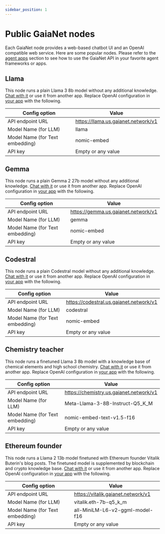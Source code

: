 ```yaml
---
sidebar_position: 1
---
```


# Public GaiaNet nodes

Each GaiaNet node provides a web-based chatbot UI and an OpenAI compatible web service.
Here are some popular nodes. Please refer to the [agent apps](apps/intro) section to see how
to use the GaiaNet API in your favorite agent frameworks or apps.

## Llama

This node runs a plain Llama 3 8b model without any additional knowledge. 
[Chat with it](https://llama.us.gaianet.network/chatbot-ui/index.html) or use it from another app. Replace OpenAI configuration in [your app](apps/intro) with the following.

|Config option | Value |
|-----|--------|
| API endpoint URL | https://llama.us.gaianet.network/v1 |
| Model Name (for LLM) | llama |
| Model Name (for Text embedding) | nomic-embed |
| API key | Empty or any value |

## Gemma

This node runs a plain Gemma 2 27b model without any additional knowledge. 
[Chat with it](https://gemma.us.gaianet.network/chatbot-ui/index.html) or use it from another app. Replace OpenAI configuration in [your app](apps/intro) with the following.

|Config option | Value |
|-----|--------|
| API endpoint URL | https://gemma.us.gaianet.network/v1 |
| Model Name (for LLM) | gemma |
| Model Name (for Text embedding) | nomic-embed |
| API key | Empty or any value |

## Codestral

This node runs a plain Codestral model without any additional knowledge. 
[Chat with it](https://codestral.us.gaianet.network/chatbot-ui/index.html) or use it from another app. Replace OpenAI configuration in [your app](apps/intro) with the following.

|Config option | Value |
|-----|--------|
| API endpoint URL | https://codestral.us.gaianet.network/v1 |
| Model Name (for LLM) | codestral |
| Model Name (for Text embedding) | nomic-embed |
| API key | Empty or any value |


## Chemistry teacher

This node runs a finetuned Llama 3 8b model with a knowledge base of chemical elements and high school chemistry.
[Chat with it](https://chemistry.us.gaianet.network/chatbot-ui/index.html) or use it from another app. Replace OpenAI configuration in [your app](apps/intro) with the following.

|Config option | Value |
|-----|--------|
| API endpoint URL | https://chemistry.us.gaianet.network/v1 |
| Model Name (for LLM) | Meta-Llama-3-8B-Instruct-Q5_K_M |
| Model Name (for Text embedding) | nomic-embed-text-v1.5-f16 |
| API key | Empty or any value |


## Ethereum founder

This node runs a Llama 2 13b model finetuned with Ethereum founder Vitalik Buterin's blog posts. The finetuned model is supplemented by blockchain and crypto knowledge base.
[Chat with it](https://vitalik.gaianet.network/chatbot-ui/index.html) or use it from another app. Replace OpenAI configuration in [your app](apps/intro) with the following.

|Config option | Value |
|-----|--------|
| API endpoint URL | https://vitalik.gaianet.network/v1 |
| Model Name (for LLM) | vitalik.eth-7b-q5_k_m |
| Model Name (for Text embedding) | all-MiniLM-L6-v2-ggml-model-f16 |
| API key | Empty or any value |


